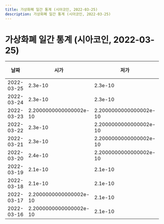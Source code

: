 ```yaml
---
title: 가상화폐 일간 통계 (시아코인, 2022-03-25)
description: 가상화폐 일간 통계 (시아코인, 2022-03-25)
---
```


가상화폐 일간 통계 (시아코인, 2022-03-25)
===

|날짜|시가|저가|고가|종가|비고|
|--|--|--|--|--|--|
|2022-03-25|2.3e-10|2.3e-10|2.4e-10|2.3e-10|    |
|2022-03-24|2.3e-10|2.3e-10|2.3e-10|2.3e-10|    |
|2022-03-23|2.2000000000000002e-10|2.2000000000000002e-10|2.4e-10|2.3e-10|    |
|2022-03-22|2.3e-10|2.2000000000000002e-10|2.4e-10|2.3e-10|    |
|2022-03-21|2.3e-10|2.2000000000000002e-10|2.4e-10|2.4e-10|    |
|2022-03-20|2.4e-10|2.2000000000000002e-10|2.4e-10|2.3e-10|    |
|2022-03-19|2.1e-10|2.1e-10|2.3e-10|2.3e-10|    |
|2022-03-18|2.1e-10|2.1e-10|2.1e-10|2.1e-10|    |
|2022-03-17|2.2000000000000002e-10|2.1e-10|2.2000000000000002e-10|2.1e-10|    |
|2022-03-16|2.2000000000000002e-10|2.1e-10|2.2000000000000002e-10|2.2000000000000002e-10|    |

